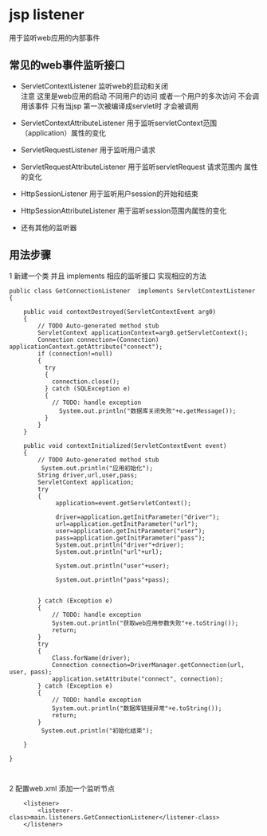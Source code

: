# jsp listener

用于监听web应用的内部事件

##   常见的web事件监听接口
-  ServletContextListener   监听web的启动和关闭  
   注意  这里是web应用的启动  不同用户的访问  或者一个用户的多次访问 不会调用该事件  只有当jsp 第一次被编译成servlet时 才会被调用
	 
-  ServletContextAttributeListener 用于监听servletContext范围 （application）属性的变化
	 
-  ServletRequestListener    用于监听用户请求
	 
-  ServletRequestAttributeListener   用于监听servletRequest 请求范围内  属性的变化
	 
-   HttpSessionListener    用于监听用户session的开始和结束
	 
-   HttpSessionAttributeListener  用于监听session范围内属性的变化
	 
-   还有其他的监听器

##   用法步骤

1   新建一个类 并且 implements  相应的监听接口  实现相应的方法
```
public class GetConnectionListener  implements ServletContextListener
{

	public void contextDestroyed(ServletContextEvent arg0) 
	{
		// TODO Auto-generated method stub
		ServletContext applicationContext=arg0.getServletContext();
	    Connection connection=(Connection)	applicationContext.getAttribute("connect");
		if (connection!=null) 
		{
		  try 
		  {
			connection.close();
		  } catch (SQLException e)
		  {
			// TODO: handle exception
			  System.out.println("数据库关闭失败"+e.getMessage());
		  }	
		}
	}

	public void contextInitialized(ServletContextEvent event)
	{
		// TODO Auto-generated method stub
		 System.out.println("应用初始化");
		String driver,url,user,pass;
		ServletContext application;
		try
		{
			 application=event.getServletContext();
			
			 driver=application.getInitParameter("driver");
			 url=application.getInitParameter("url");
			 user=application.getInitParameter("user");
			 pass=application.getInitParameter("pass");
			 System.out.println("driver"+driver);
			 System.out.println("url"+url);
				
			 System.out.println("user"+user);
				
			 System.out.println("pass"+pass);
				
			
		} catch (Exception e)
		{
			// TODO: handle exception
			System.out.println("获取web应用参数失败"+e.toString());
			return;
		}
		try 
		{
			Class.forName(driver);
			Connection connection=DriverManager.getConnection(url, user, pass);
			application.setAttribute("connect", connection);
		} catch (Exception e)
		{
			// TODO: handle exception
			System.out.println("数据库链接异常"+e.toString());
			return;
		}
		 System.out.println("初始化结束");
		
	}

}



```



2  配置web.xml  添加一个监听节点

```
	<listener>
		<listener-class>main.listeners.GetConnectionListener</listener-class>
	</listener>


```

